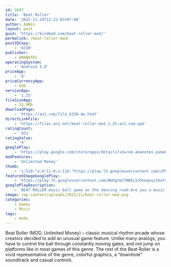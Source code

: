 ```yaml
---
id: 1697
title: 'Beat Roller'
date: '2022-11-24T12:22:03+07:00'
author: Admin
layout: post
guid: 'https://kindmod.com/beat-roller-mod/'
permalink: /beat-roller-mod/
postIDCopy:
    - '6330'
publisher:
    - AMANOTES
operatingSystem:
    - 'Android 5.0'
priceApp:
    - '0'
priceCurrencyApp:
    - USD
versionApp:
    - '1.25'
fileSizeApp:
    - 55.9Mb
downloadPage:
    - 'https://an1.com/file_6330-dw.html'
directLinkFile:
    - 'https://files.an1.net/beat-roller-mod_1.25-an1.com.apk'
ratingCount:
    - '831'
ratingValue:
    - '4'
googlePlay:
    - 'https://play.google.com/store/apps/details?id=com.amanotes.pamabeatroller'
modFeatures:
    - 'Unlimited Money'
thumb:
    - 's:518:"a:4:{i:0;s:114:"https://play-lh.googleusercontent.com/zP6ktF5H2GByNoKYTaS9bAFY4-F1rEt07uP67nCesSAZsblMsYl25UQjqj7BnYJhGQ=w526-h296";i:1;s:116:"https://play-lh.googleusercontent.com/e-x_bsAwEQqXXWE0XKNLHlfM1nmvuXnbWSFM5z4pNhdSF42Ob3hSOchnGs3aej90uW7u=w526-h296";i:2;s:115:"https://play-lh.googleusercontent.com/vJA4JE1wgbkzF4FD7-Hryt0tjW8ocIz2WO3HqvqbS3ZJQ35n4NLCROXzZ0nQgzh2Ir4=w526-h296";i:3;s:115:"https://play-lh.googleusercontent.com/G-VCeqYboA1K5Y0K4WADPpOGGUnj1GnVpfRSsE16Wnr6YiKggW2EFSjXY5ViEo2zopc=w526-h296";}";'
featuredImageGooglePlay:
    - 'https://play-lh.googleusercontent.com/NmOgYm27NWIL535neqxwjImvF45mCzwIacjszdSMuxI-pFBMP5ZELfrtOSFLHmQg7tM'
googlePlayDescription:
    - 'BEAT ROLLER music ball game on the dancing road.Are you a music-maker? Do you like amaze music game and some challenges while you enjoy your weekend? Then BEAT ROLLER is the Amanotes arcade music game for you!.Drift with the flow of the rhythm, roll the ball with the beat and feel the music! The latest music beat roller game from Amanotes is here! Install BEAT ROLLER now, enjoy super easy game-play, and relax with the most trending songs in our playlist.'
image: /wp-content/uploads/2022/11/beat-roller-mod.png
categories:
    - Games
    - Music
tags:
    - mods
---
```


Beat Roller (MOD, Unlimited Money) – classic musical rhythm arcade whose creators decided to add an unusual game feature. Unlike many analogs, you have to control the ball through constantly moving gates, and not jump on platforms like in most games of this genre. The rest of the Beat Roller is a vivid representative of the genre, colorful graphics, a “downhole” soundtrack and casual controls.